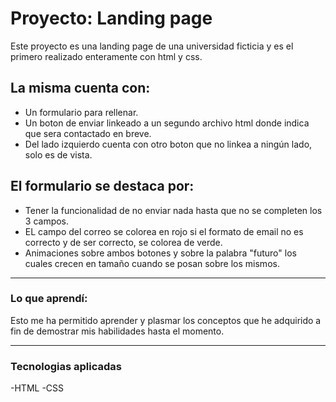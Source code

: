 # Proyecto: Landing page

Este proyecto es una landing page de una universidad ficticia y es el primero realizado enteramente con html y css. 

## La misma cuenta con:
- Un formulario para rellenar.
- Un boton de enviar linkeado a un segundo archivo html donde indica que sera contactado en breve. 
- Del lado izquierdo cuenta con otro boton que no linkea a ningún lado, solo es de vista.

## El formulario se destaca por:  
- Tener la funcionalidad de no enviar nada hasta que no se completen los 3 campos.
- EL campo del correo se colorea en rojo si el formato de email no es correcto y de ser correcto, se colorea de verde.
- Animaciones sobre ambos botones y sobre la palabra "futuro" los cuales crecen en tamaño cuando se posan sobre los mismos.

---

### Lo que aprendí:
Esto me ha permitido aprender y plasmar los conceptos que he adquirido a fin de demostrar mis habilidades hasta el momento.

---

### Tecnologias aplicadas
-HTML
-CSS

